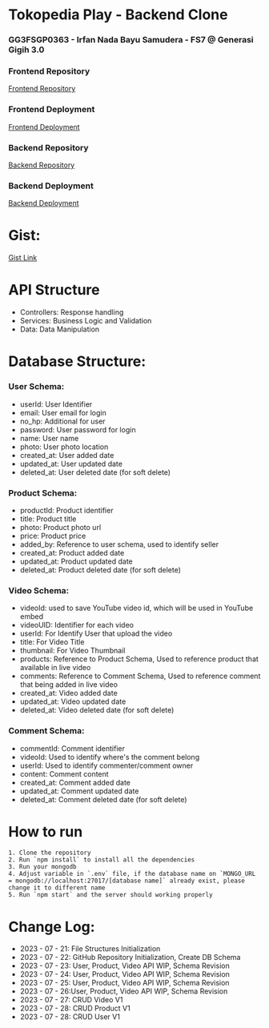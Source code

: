 # Tokopedia Play - Backend Clone

### GG3FSGP0363 - Irfan Nada Bayu Samudera - FS7 @ Generasi Gigih 3.0

### Frontend Repository

[Frontend Repository](https://github.com/eerfunn/TokopediaPlay-Frontend-Clone)

### Frontend Deployment

[Frontend Deployment](https://tokopediaplayclone.vercel.app)

### Backend Repository

[Backend Repository](https://github.com/eerfunn/TokopediaPlay-Backend-Clone)

### Backend Deployment

[Backend Deployment](https://tokopediaplay-backend-clone-production.up.railway.app/)

# Gist:

[Gist Link](https://gist.github.com/eerfunn/0a58587925e8559c9a77d1026c3e7fa8)

# API Structure

- Controllers: Response handling
- Services: Business Logic and Validation
- Data: Data Manipulation

# Database Structure:

### User Schema:

- userId: User Identifier
- email: User email for login
- no_hp: Additional for user
- password: User password for login
- name: User name
- photo: User photo location
- created_at: User added date
- updated_at: User updated date
- deleted_at: User deleted date (for soft delete)

### Product Schema:

- productId: Product identifier
- title: Product title
- photo: Product photo url
- price: Product price
- added_by: Reference to user schema, used to identify seller
- created_at: Product added date
- updated_at: Product updated date
- deleted_at: Product deleted date (for soft delete)

### Video Schema:

- videoId: used to save YouTube video id, which will be used in YouTube embed
- videoUID: Identifier for each video
- userId: For Identify User that upload the video
- title: For Video Title
- thumbnail: For Video Thumbnail
- products: Reference to Product Schema, Used to reference product that available in live video
- comments: Reference to Comment Schema, Used to reference comment that being added in live video
- created_at: Video added date
- updated_at: Video updated date
- deleted_at: Video deleted date (for soft delete)

### Comment Schema:

- commentId: Comment identifier
- videoId: Used to identify where's the comment belong
- userId: Used to identify commenter/comment owner
- content: Comment content
- created_at: Comment added date
- updated_at: Comment updated date
- deleted_at: Comment deleted date (for soft delete)

# How to run

```
1. Clone the repository
2. Run `npm install` to install all the dependencies
3. Run your mongodb
4. Adjust variable in `.env` file, if the database name on `MONGO_URL = mongodb://localhost:27017/[database name]` already exist, please change it to different name
5. Run `npm start` and the server should working properly
```

# Change Log:

- 2023 - 07 - 21: File Structures Initialization
- 2023 - 07 - 22: GitHub Repository Initialization, Create DB Schema
- 2023 - 07 - 23: User, Product, Video API WIP, Schema Revision
- 2023 - 07 - 24: User, Product, Video API WIP, Schema Revision
- 2023 - 07 - 25: User, Product, Video API WIP, Schema Revision
- 2023 - 07 - 26:User, Product, Video API WIP, Schema Revision
- 2023 - 07 - 27: CRUD Video V1
- 2023 - 07 - 28: CRUD Product V1
- 2023 - 07 - 28: CRUD User V1
